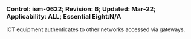 ### Control: ism-0622; Revision: 6; Updated: Mar-22; Applicability: ALL; Essential Eight:N/A
<p>ICT equipment authenticates to other networks accessed via gateways.</p>